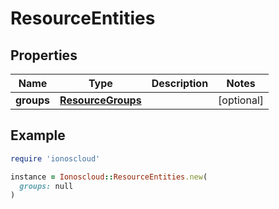 # ResourceEntities

## Properties

| Name | Type | Description | Notes |
| ---- | ---- | ----------- | ----- |
| **groups** | [**ResourceGroups**](ResourceGroups.md) |  | [optional] |

## Example

```ruby
require 'ionoscloud'

instance = Ionoscloud::ResourceEntities.new(
  groups: null
)
```


